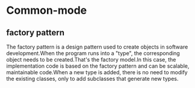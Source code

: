 # Common-mode
factory pattern
---
The factory pattern is a design pattern used to create objects in software development.When the program runs into a "type", the corresponding object needs to be created.That's the factory model.In this case, the implementation code is based on the factory pattern and can be scalable, maintainable code.When a new type is added, there is no need to modify the existing classes, only to add subclasses that generate new types.
